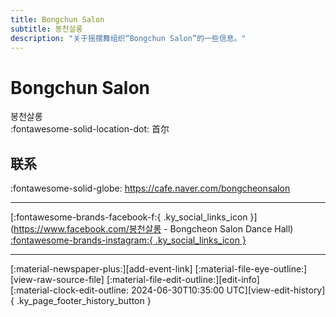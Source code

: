 ```yaml
---
title: Bongchun Salon
subtitle: 봉천살롱
description: "关于摇摆舞组织“Bongchun Salon”的一些信息。"
---
```


# Bongchun Salon

봉천살롱  
:fontawesome-solid-location-dot: 首尔  


## 联系

:fontawesome-solid-globe: <https://cafe.naver.com/bongcheonsalon>  

---

 [:fontawesome-brands-facebook-f:{ .ky_social_links_icon }](https://www.facebook.com/봉천살롱 - Bongcheon Salon Dance Hall) [:fontawesome-brands-instagram:{ .ky_social_links_icon }](https://instagram.com/bongcheonsalon)

---

<div class="ky_page_footer" markdown>
<div class="ky_page_footer_trailing" markdown="span">
[:material-newspaper-plus:][add-event-link]
[:material-file-eye-outline:][view-raw-source-file]
[:material-file-edit-outline:][edit-info]
</div>
<div class="ky_page_footer_leading" markdown="span">
[:material-clock-edit-outline: 2024-06-30T10:35:00 UTC][view-edit-history]{ .ky_page_footer_history_button }
</div>
</div>

[add-event-link]: https://github.com/swingdance/events/issues/new?assignees=&labels=add+event&projects=&template=02-add_entity.yml&title=%5Bko_KR%5D%20Add%20Event%3A%20%3CName%3E&region=ko_KR&province=Seoul&city=Seoul&org_id=bongchun-salon "添加活动"
[view-raw-source-file]: https://github.com/swingdance/orgs/blob/main/ko_KR/bongchun-salon.json "查看原始源文件"
[edit-info]: https://github.com/swingdance/orgs/issues/new?assignees=&labels=update+org&projects=&template=03-update_entity.yml&title=%5Bko_KR%5D%20Update%20Org%3A%20Bongchun%20Salon&region=ko_KR&id=bongchun-salon&name=Bongchun%20Salon "编辑信息"

[view-edit-history]: https://github.com/swingdance/orgs/commits/main/ko_KR/bongchun-salon.json "查看编辑历史"
